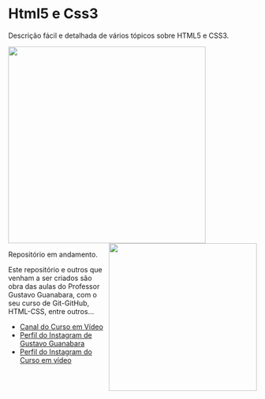 # Html5 e Css3
 Descrição fácil e detalhada de vários tópicos sobre HTML5 e CSS3.

 <img src="https://upload.wikimedia.org/wikipedia/commons/thumb/6/61/HTML5_logo_and_wordmark.svg/1200px-HTML5_logo_and_wordmark.svg.png" width="400"/>

 <img src="https://upload.wikimedia.org/wikipedia/commons/thumb/d/d5/CSS3_logo_and_wordmark.svg/1200px-CSS3_logo_and_wordmark.svg.png" width="300" align="right"/>
 
 Repositório em andamento.

 Este repositório e outros que venham a ser criados são obra das aulas do Professor Gustavo Guanabara, com o seu curso de Git-GitHub, HTML-CSS, entre outros...

 <ul>
 <li><a target="_blank" href="https://www.youtube.com/cursoemvideo">Canal do Curso em Vídeo</a></li>
 <li><a target="_blank" href="https://www.instagram.com/gustavoguanabara/">Perfil do Instagram de Gustavo Guanabara</a></li>
 <li><a target="_blank" href="https://www.instagram.com/cursoemvideo">Perfil do Instagram do Curso em vídeo</a></li>
 </ul>
